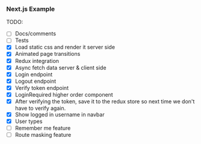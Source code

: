 ### Next.js Example

TODO:

- [ ] Docs/comments
- [ ] Tests
- [x] Load static css and render it server side
- [x] Animated page transitions
- [x] Redux integration
- [x] Async fetch data server & client side
- [x] Login endpoint
- [x] Logout endpoint
- [x] Verify token endpoint
- [x] LoginRequired higher order component
- [x] After verifying the token, save it to the redux store so next time we don't have to verify again.
- [x] Show logged in username in navbar
- [x] User types
- [ ] Remember me feature
- [ ] Route masking feature
